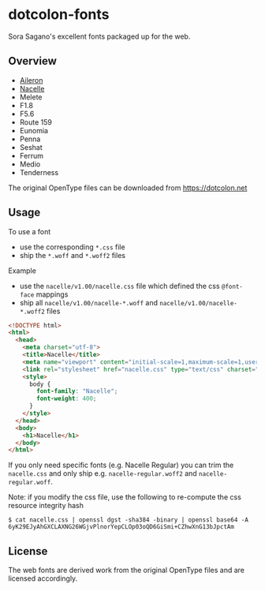 # dotcolon-fonts

Sora Sagano's excellent fonts packaged up for the web.


## Overview

- [Aileron](./aileron/README.md)
- [Nacelle](./nacelle/README.md)
- Melete
- F1.8
- F5.6
- Route 159
- Eunomia
- Penna
- Seshat
- Ferrum
- Medio
- Tenderness

The original OpenType files can be downloaded from https://dotcolon.net


## Usage

To use a font
- use the corresponding `*.css` file
- ship the `*.woff` and `*.woff2` files

Example
- use the `nacelle/v1.00/nacelle.css` file which defined the css `@font-face` mappings
- ship all `nacelle/v1.00/nacelle-*.woff` and `nacelle/v1.00/nacelle-*.woff2` files

```html
<!DOCTYPE html>
<html>
  <head>
    <meta charset="utf-8">
    <title>Nacelle</title>
    <meta name="viewport" content="initial-scale=1,maximum-scale=1,user-scalable=no">
    <link rel="stylesheet" href="nacelle.css" type="text/css" charset="utf-8" integrity="sha384-6yK29EJyAhGXCLAXNG26WGjvPlnorYepCLOp03oQD6GiSmi+CZhwXnG13bJpctAm" crossorigin="anonymous" />
    <style>
      body {
        font-family: "Nacelle";
        font-weight: 400;
      }
    </style>
  </head>
  <body>
    <h1>Nacelle</h1>
  </body>
</html>
```

If you only need specific fonts (e.g. Nacelle Regular) you can trim the `nacelle.css` and only ship e.g. `nacelle-regular.woff2` and `nacelle-regular.woff`.

Note: if you modify the css file, use the following to re-compute the css resource integrity hash

    $ cat nacelle.css | openssl dgst -sha384 -binary | openssl base64 -A
    6yK29EJyAhGXCLAXNG26WGjvPlnorYepCLOp03oQD6GiSmi+CZhwXnG13bJpctAm


## License

The web fonts are derived work from the original OpenType files and are licensed accordingly.
